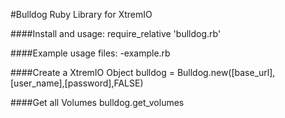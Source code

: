 #Bulldog
Ruby Library for XtremIO  

####Install and usage:
require_relative 'bulldog.rb'  

####Example usage files:
-example.rb  

####Create a XtremIO Object
    bulldog = Bulldog.new([base_url],[user_name],[password],FALSE)

####Get all Volumes
    bulldog.get_volumes
